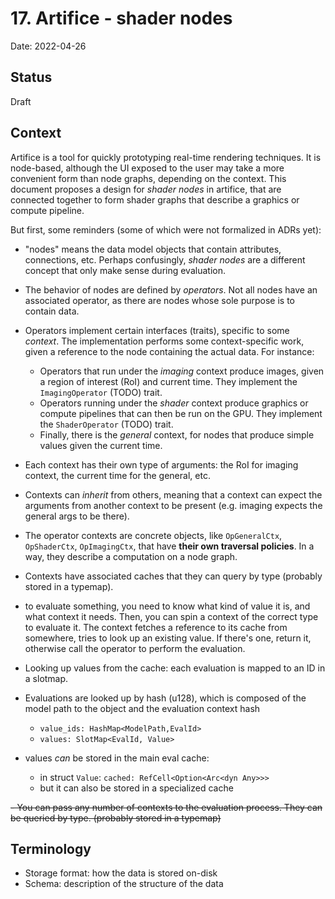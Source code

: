 # 17. Artifice - shader nodes

Date: 2022-04-26

## Status

Draft

## Context

Artifice is a tool for quickly prototyping real-time rendering techniques. It is node-based, although the UI exposed to 
the user may take a more convenient form than node graphs, depending on the context. 
This document proposes a design for _shader nodes_ in artifice, that are connected together to form shader graphs
that describe a graphics or compute pipeline.

But first, some reminders (some of which were not formalized in ADRs yet):
- "nodes" means the data model objects that contain attributes, connections, etc. Perhaps confusingly, _shader nodes_ are a different concept that
  only make sense during evaluation.
- The behavior of nodes are defined by _operators_. Not all nodes have an associated operator, as there are nodes whose sole
  purpose is to contain data.
- Operators implement certain interfaces (traits), specific to some _context_. The implementation performs some context-specific work, given a reference to the node containing the actual data. For instance:
  - Operators that run under the _imaging_ context produce images, given a region of interest (RoI) and current time. They implement the `ImagingOperator` (TODO) trait.
  - Operators running under the _shader_ context produce graphics or compute pipelines that can then be run on the GPU. They implement the `ShaderOperator` (TODO) trait.
  - Finally, there is the _general_ context, for nodes that produce simple values given the current time.
- Each context has their own type of arguments: the RoI for imaging context, the current time for the general, etc.
- Contexts can _inherit_ from others, meaning that a context can expect the arguments from another context to be present (e.g. imaging expects the general args to be there). 

- The operator contexts are concrete objects, like `OpGeneralCtx`, `OpShaderCtx`, `OpImagingCtx`, that have **their own traversal policies**. 
  In a way, they describe a computation on a node graph. 
- Contexts have associated caches that they can query by type (probably stored in a typemap).

- to evaluate something, you need to know what kind of value it is, and what context it needs. Then, you can spin a context of the correct type to evaluate it.
  The context fetches a reference to its cache from somewhere, tries to look up an existing value. If there's one, return it, otherwise call the operator to perform the evaluation.

- Looking up values from the cache: each evaluation is mapped to an ID in a slotmap.
- Evaluations are looked up by hash (u128), which is composed of the model path to the object and the evaluation context hash
  - `value_ids: HashMap<ModelPath,EvalId>`
  - `values: SlotMap<EvalId, Value>`
- values _can_ be stored in the main eval cache:
  - in struct `Value`: `cached: RefCell<Option<Arc<dyn Any>>>`
  - but it can also be stored in a specialized cache
  

~~- You can pass any number of contexts to the evaluation process. They can be queried by type. (probably stored in a typemap)~~


## Terminology
- Storage format: how the data is stored on-disk
- Schema: description of the structure of the data

